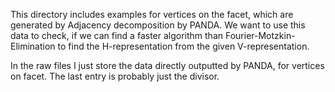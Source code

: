 This directory includes examples for vertices on the facet, which are
generated by Adjacency decomposition by PANDA. We want to use this data
to check, if we can find a faster algorithm than Fourier-Motzkin-Elimination 
to find the H-representation from the given V-representation.

In the raw files I just store the data directly outputted by PANDA, for
vertices on facet. The last entry is probably just the divisor.